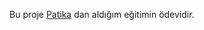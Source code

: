 Bu proje [Patika](https://app.patika.dev/egitimler/baslangic-seviye-java-ile-backend-web-development-patikasi) dan aldığım eğitimin ödevidir.
